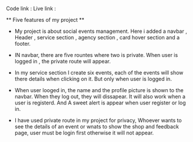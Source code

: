 Code link : 
Live link :



** Five features of my project **

* My project is about social events management. Here i added a navbar , Header , service section , agency section , card hover section and a footer.

* IN navbar, there are five rountes where two is private. When user is logged in , the private route will appear.

* In my service section I create six events, each of the events will show there details when clicking on it. But only when user is logged in.

* When user looged in, the name and the profile picture is shown to the navbar. When they log out, they will dissapear. It will  also work when a user is registerd. And A sweet alert is appear when user register or log in.

* I have used private route in my project for privacy, Whoever wants to see the details of an event or wnats to show the shop and feedback page, user must be login first otherwise it will not appear.  
